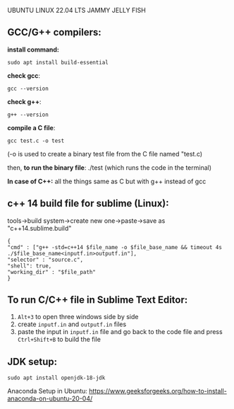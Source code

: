 UBUNTU LINUX 22.04 LTS JAMMY JELLY FISH

GCC/G++ compilers:
-------------------------
**install command:** 

```sudo apt install build-essential```

**check gcc**: 

```gcc --version```

**check g++**: 

```g++ --version```

**compile a C file**: 

``` gcc test.c -o test ```

(-o is used to create a binary test file from the C file named "test.c)

then, **to run the binary file**: ./test (which runs the code in the terminal)

**In case of C++:** all the things same as C but with g++ instead of gcc


c++ 14 build file for sublime (Linux):
--------------------------------------
tools->build system->create new one->paste->save as "c++14.sublime.build"
```
{
"cmd" : ["g++ -std=c++14 $file_name -o $file_base_name && timeout 4s ./$file_base_name<inputf.in>outputf.in"], 
"selector" : "source.c",
"shell": true,
"working_dir" : "$file_path"
}
```
To run C/C++ file in Sublime Text Editor:
-----------------------------------------
1. ```Alt+3``` to open three windows side by side
2. create ```inputf.in``` and ```outputf.in``` files
3. paste the input in ```inputf.in``` file and go back to the code file and press ```Ctrl+Shift+B``` to build the file


JDK setup:
----------
```sudo apt install openjdk-18-jdk```

Anaconda Setup in Ubuntu:
https://www.geeksforgeeks.org/how-to-install-anaconda-on-ubuntu-20-04/
